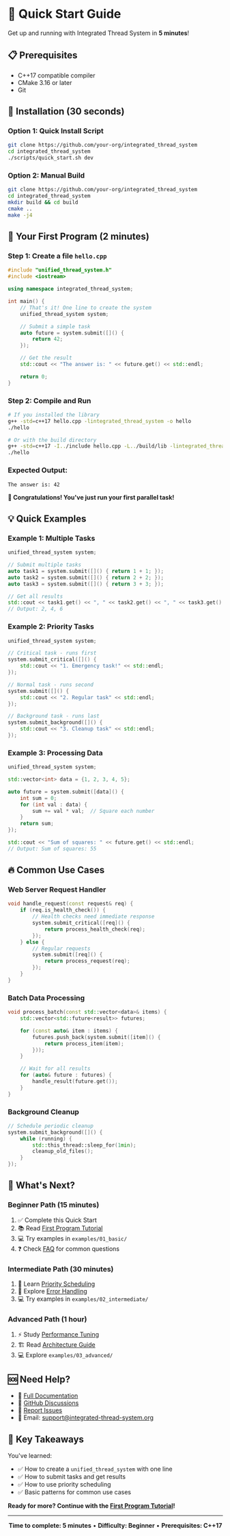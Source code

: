 # 🚀 Quick Start Guide

Get up and running with Integrated Thread System in **5 minutes**!

## 📋 Prerequisites

- C++17 compatible compiler
- CMake 3.16 or later
- Git

## 🎯 Installation (30 seconds)

### Option 1: Quick Install Script

```bash
git clone https://github.com/your-org/integrated_thread_system
cd integrated_thread_system
./scripts/quick_start.sh dev
```

### Option 2: Manual Build

```bash
git clone https://github.com/your-org/integrated_thread_system
cd integrated_thread_system
mkdir build && cd build
cmake ..
make -j4
```

## 🏃 Your First Program (2 minutes)

### Step 1: Create a file `hello.cpp`

```cpp
#include "unified_thread_system.h"
#include <iostream>

using namespace integrated_thread_system;

int main() {
    // That's it! One line to create the system
    unified_thread_system system;

    // Submit a simple task
    auto future = system.submit([]() {
        return 42;
    });

    // Get the result
    std::cout << "The answer is: " << future.get() << std::endl;

    return 0;
}
```

### Step 2: Compile and Run

```bash
# If you installed the library
g++ -std=c++17 hello.cpp -lintegrated_thread_system -o hello
./hello

# Or with the build directory
g++ -std=c++17 -I../include hello.cpp -L../build/lib -lintegrated_thread_system -o hello
./hello
```

### Expected Output:
```
The answer is: 42
```

**🎉 Congratulations! You've just run your first parallel task!**

## 💡 Quick Examples

### Example 1: Multiple Tasks

```cpp
unified_thread_system system;

// Submit multiple tasks
auto task1 = system.submit([]() { return 1 + 1; });
auto task2 = system.submit([]() { return 2 + 2; });
auto task3 = system.submit([]() { return 3 + 3; });

// Get all results
std::cout << task1.get() << ", " << task2.get() << ", " << task3.get() << std::endl;
// Output: 2, 4, 6
```

### Example 2: Priority Tasks

```cpp
unified_thread_system system;

// Critical task - runs first
system.submit_critical([]() {
    std::cout << "1. Emergency task!" << std::endl;
});

// Normal task - runs second
system.submit([]() {
    std::cout << "2. Regular task" << std::endl;
});

// Background task - runs last
system.submit_background([]() {
    std::cout << "3. Cleanup task" << std::endl;
});
```

### Example 3: Processing Data

```cpp
unified_thread_system system;

std::vector<int> data = {1, 2, 3, 4, 5};

auto future = system.submit([data]() {
    int sum = 0;
    for (int val : data) {
        sum += val * val;  // Square each number
    }
    return sum;
});

std::cout << "Sum of squares: " << future.get() << std::endl;
// Output: Sum of squares: 55
```

## 🔥 Common Use Cases

### Web Server Request Handler
```cpp
void handle_request(const request& req) {
    if (req.is_health_check()) {
        // Health checks need immediate response
        system.submit_critical([req]() {
            return process_health_check(req);
        });
    } else {
        // Regular requests
        system.submit([req]() {
            return process_request(req);
        });
    }
}
```

### Batch Data Processing
```cpp
void process_batch(const std::vector<data>& items) {
    std::vector<std::future<result>> futures;

    for (const auto& item : items) {
        futures.push_back(system.submit([item]() {
            return process_item(item);
        }));
    }

    // Wait for all results
    for (auto& future : futures) {
        handle_result(future.get());
    }
}
```

### Background Cleanup
```cpp
// Schedule periodic cleanup
system.submit_background([]() {
    while (running) {
        std::this_thread::sleep_for(1min);
        cleanup_old_files();
    }
});
```

## 📖 What's Next?

### Beginner Path (15 minutes)
1. ✅ Complete this Quick Start
2. 📚 Read [First Program Tutorial](FIRST_PROGRAM.md)
3. 💻 Try examples in `examples/01_basic/`
4. ❓ Check [FAQ](FAQ.md) for common questions

### Intermediate Path (30 minutes)
1. 🎯 Learn [Priority Scheduling](../guides/PRIORITY_SCHEDULING.md)
2. 🔧 Explore [Error Handling](../guides/ERROR_HANDLING.md)
3. 💻 Try examples in `examples/02_intermediate/`

### Advanced Path (1 hour)
1. ⚡ Study [Performance Tuning](../advanced/PERFORMANCE_TUNING.md)
2. 🏗️ Read [Architecture Guide](../architecture/ARCHITECTURE.md)
3. 💻 Explore `examples/03_advanced/`

## 🆘 Need Help?

- 📖 [Full Documentation](../../README.md)
- 💬 [GitHub Discussions](https://github.com/your-org/integrated_thread_system/discussions)
- 🐛 [Report Issues](https://github.com/your-org/integrated_thread_system/issues)
- 📧 Email: support@integrated-thread-system.org

## 🎯 Key Takeaways

You've learned:
- ✅ How to create a `unified_thread_system` with one line
- ✅ How to submit tasks and get results
- ✅ How to use priority scheduling
- ✅ Basic patterns for common use cases

**Ready for more? Continue with the [First Program Tutorial](FIRST_PROGRAM.md)!**

---

<div align="center">

**Time to complete: 5 minutes** • **Difficulty: Beginner** • **Prerequisites: C++17**

</div>